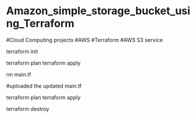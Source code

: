 # Amazon_simple_storage_bucket_using_Terraform

#Cloud Computing projects #AWS #Terraform
#AWS S3 service

terraform init

terraform plan
terraform apply

rm main.tf

#uploaded the updated main.tf

terraform plan
terraform apply

terraform destroy
